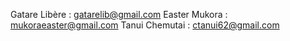 
Gatare Libère : gatarelib@gmail.com
Easter Mukora : mukoraeaster@gmail.com
Tanui Chemutai : ctanui62@gmail.com
